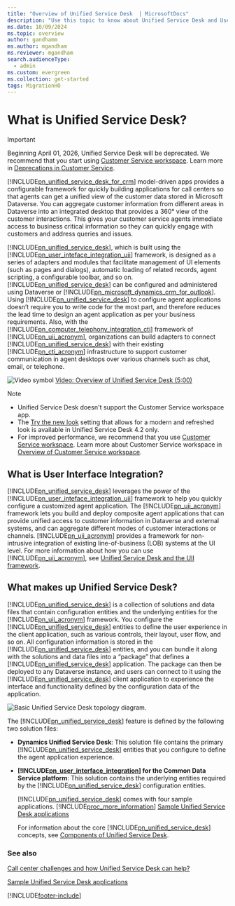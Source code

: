 ```yaml
---
title: "Overview of Unified Service Desk  | MicrosoftDocs"
description: "Use this topic to know about Unified Service Desk and User Interface Integration. Also, included is a video that gives you an overview of Unified Service Desk."
ms.date: 10/09/2024
ms.topic: overview
author: gandhamm
ms.author: mgandham
ms.reviewer: mgandham
search.audienceType: 
  - admin
ms.custom: evergreen
ms.collection: get-started
tags: MigrationHO
---
```



# What is Unified Service Desk?

> [!IMPORTANT]
> Beginning April 01, 2026, Unified Service Desk will be deprecated. We recommend that you start using [Customer Service workspace](../../customer-service/implement/csw-overview.md). Learn more in [Deprecations in Customer Service](../../customer-service/implement/deprecations-customer-service.md).

[!INCLUDE[pn_unified_service_desk_for_crm](../../includes/pn-unified-service-desk-for-crm.md)] model-driven apps provides a configurable framework for quickly building applications for call centers so that agents can get a unified view of the customer data stored in Microsoft Dataverse. You can aggregate customer information from different areas in Dataverse into an integrated desktop that provides a 360° view of the customer interactions. This gives your customer service agents immediate access to business critical information so they can quickly engage with customers and address queries and issues.  
  
 [!INCLUDE[pn_unified_service_desk](../../includes/pn-unified-service-desk.md)], which is built using the [!INCLUDE[pn_user_inteface_integration_uii](../../includes/pn-user-interface-integration-uii.md)] framework, is designed as a series of adapters and modules that facilitate management of UI elements (such as pages and dialogs), automatic loading of related records, agent scripting, a configurable toolbar, and so on. [!INCLUDE[pn_unified_service_desk](../../includes/pn-unified-service-desk.md)] can be configured and administered using Dataverse or [!INCLUDE[pn_microsoft_dynamics_crm_for_outlook](../../includes/pn-microsoft-dynamics-crm-for-outlook.md)]. Using [!INCLUDE[pn_unified_service_desk](../../includes/pn-unified-service-desk.md)] to configure agent applications doesn’t require you to write code for the most part, and therefore reduces the lead time to design an agent application as per your business requirements. Also, with the [!INCLUDE[pn_computer_telephony_integration_cti](../../includes/pn-computer-telephony-integration-cti.md)] framework of [!INCLUDE[pn_uii_acronym](../../includes/pn-uii-acronym.md)], organizations can build adapters to connect [!INCLUDE[pn_unified_service_desk](../../includes/pn-unified-service-desk.md)] with their existing [!INCLUDE[pn_cti_acronym](../../includes/pn-cti-acronym.md)] infrastructure to support customer communication in agent desktops over various channels such as chat, email, or telephone.  
  
 ![Video symbol](../../unified-service-desk/media/usd-video-thumbnail.png "Video symbol") [Video: Overview of Unified Service Desk (5:00)](https://go.microsoft.com/fwlink/p/?LinkId=506900)  

> [!NOTE]
> - Unified Service Desk doesn't support the Customer Service workspace app.  
> - The [Try the new look](/power-apps/user/modern-fluent-design#whats-included-with-the-new-look) setting that allows for a modern and refreshed look is available in Unified Service Desk 4.2 only.
> - For improved performance, we recommend that you use [Customer Service workspace](migrate-to-csw.md). Learn more about Customer Service workspace in [Overview of Customer Service workspace](../../customer-service/implement/csw-overview.md).

<a name="UII"></a>   

## What is User Interface Integration?  

 [!INCLUDE[pn_unified_service_desk](../../includes/pn-unified-service-desk.md)] leverages the power of the [!INCLUDE[pn_user_inteface_integration_uii](../../includes/pn-user-interface-integration-uii.md)] framework to help you quickly configure a customized agent application. The [!INCLUDE[pn_uii_acronym](../../includes/pn-uii-acronym.md)] framework lets you build and deploy composite agent applications that can provide unified access to customer information in Dataverse and external systems, and can aggregate different modes of customer interactions or channels. [!INCLUDE[pn_uii_acronym](../../includes/pn-uii-acronym.md)] provides a framework for non-intrusive integration of existing line-of-business (LOB) systems at the UI level. For more information about how you can use [!INCLUDE[pn_uii_acronym](../../includes/pn-uii-acronym.md)], see [Unified Service Desk and the UII framework](../../unified-service-desk/unified-service-desk-uii-framework.md).  
  
<a name="USD"></a> 
## What makes up Unified Service Desk?

[!INCLUDE[pn_unified_service_desk](../../includes/pn-unified-service-desk.md)] is a collection of solutions and data files that contain configuration entities and the underlying entities for the [!INCLUDE[pn_uii_acronym](../../includes/pn-uii-acronym.md)] framework. You configure the [!INCLUDE[pn_unified_service_desk](../../includes/pn-unified-service-desk.md)] entities to define the user experience in the client application, such as various controls, their layout, user flow, and so on. All configuration information is stored in the [!INCLUDE[pn_unified_service_desk](../../includes/pn-unified-service-desk.md)] entities, and you can bundle it along with the solutions and data files into a “package” that defines a [!INCLUDE[pn_unified_service_desk](../../includes/pn-unified-service-desk.md)] application. The package can then be deployed to any Dataverse instance, and users can connect to it using the [!INCLUDE[pn_unified_service_desk](../../includes/pn-unified-service-desk.md)] client application to experience the interface and functionality defined by the configuration data of the application.  
  
 ![Basic Unified Service Desk topology diagram.](../../unified-service-desk/media/usd-basic-topology.png "Basic Unified Service Desk topology diagram")  
  
 The [!INCLUDE[pn_unified_service_desk](../../includes/pn-unified-service-desk.md)] feature is defined by the following two solution files:  
  
- **Dynamics Unified Service Desk**: This solution file contains the primary [!INCLUDE[pn_unified_service_desk](../../includes/pn-unified-service-desk.md)] entities that you configure to define the agent application experience.  
  
- **[!INCLUDE[pn_user_interface_integration](../../includes/pn-user-interface-integration.md)] for the Common Data Service platform**: This solution contains the underlying entities required by the [!INCLUDE[pn_unified_service_desk](../../includes/pn-unified-service-desk.md)] configuration entities.  
  
  [!INCLUDE[pn_unified_service_desk](../../includes/pn-unified-service-desk.md)] comes with four sample applications. [!INCLUDE[proc_more_information](../../includes/proc-more-information.md)] [Sample Unified Service Desk applications](../../unified-service-desk/admin/sample-unified-service-desk-applications.md)  
  
  For information about the core [!INCLUDE[pn_unified_service_desk](../../includes/pn-unified-service-desk.md)] concepts, see [Components of Unified Service Desk](../../unified-service-desk/core-concepts-for-configuring-unified-service-desk.md).

### See also
 [Call center challenges and how Unified Service Desk can help?](../../unified-service-desk/admin/call-center-challenges-how-unified-service-desk-can-help.md)  

 [Sample Unified Service Desk applications](../../unified-service-desk/admin/sample-unified-service-desk-applications.md)  


[!INCLUDE[footer-include](../../includes/footer-banner.md)]
